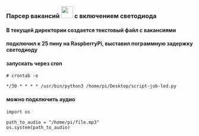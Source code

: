 ### Парсер вакансий <img src="https://i.hh.ru/logos/svg/hh.ru__min_.svg" height="32"/> с включением светодиода

#### В текущей директории создается текстовый файл с вакансиями
#### подключил к 25 пину на RaspberryPi, выставил пограммную задержку светодиоду
#### запускать через cron
    # crontab -e
```
*/30 * * * * /usr/bin/python3 /home/pi/Desktop/script-job-led.py
```
#### можно подключить аудио
    
	import os

	path_to_audio = "/home/pi/file.mp3"
	os.system(path_to_audio)

